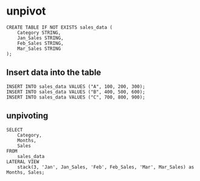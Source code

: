 # unpivot

    CREATE TABLE IF NOT EXISTS sales_data (
        Category STRING,
        Jan_Sales STRING,
        Feb_Sales STRING,
        Mar_Sales STRING
    );

## Insert data into the table

    INSERT INTO sales_data VALUES ("A", 100, 200, 300);
    INSERT INTO sales_data VALUES ("B", 400, 500, 600);
    INSERT INTO sales_data VALUES ("C", 700, 800, 900);

## unpivoting

    SELECT
        Category,
        Months,
        Sales
    FROM
        sales_data
    LATERAL VIEW
        stack(3, 'Jan', Jan_Sales, 'Feb', Feb_Sales, 'Mar', Mar_Sales) as Months, Sales;
